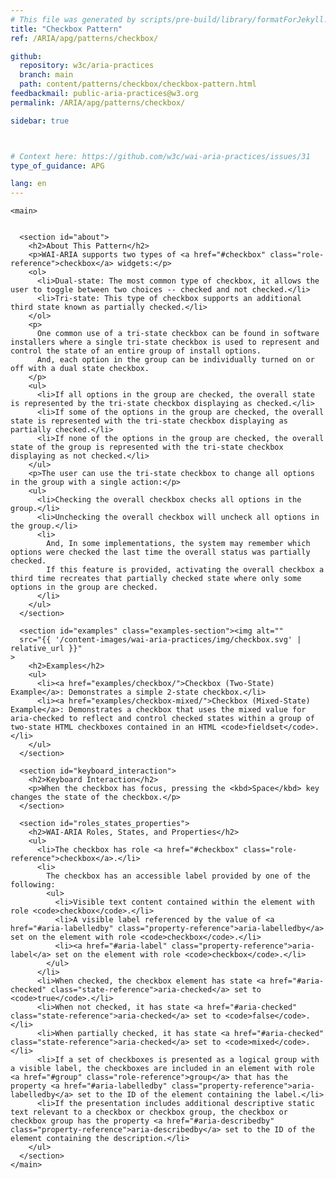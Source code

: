 ```yaml
---
# This file was generated by scripts/pre-build/library/formatForJekyll.js
title: "Checkbox Pattern"
ref: /ARIA/apg/patterns/checkbox/

github:
  repository: w3c/aria-practices
  branch: main
  path: content/patterns/checkbox/checkbox-pattern.html
feedbackmail: public-aria-practices@w3.org
permalink: /ARIA/apg/patterns/checkbox/

sidebar: true



# Context here: https://github.com/w3c/wai-aria-practices/issues/31
type_of_guidance: APG

lang: en
---
```

<meta charset="UTF-8" />
<meta content="width=device-width, initial-scale=1.0" name="viewport" />
<title>Checkbox Pattern</title>

<link rel="stylesheet" href="../../shared/css/core.css" />
<script src="../../shared/js/highlight.pack.js"></script>
<script src="../../shared/js/app.js"></script>
<script src="../../shared/js/skipto.js"></script>


<link 
  rel="stylesheet"
  href="{{ '/content-assets/wai-aria-practices/styles.css' | relative_url }}"
>
<!-- Code highlighting styles -->
<link 
  rel="stylesheet"
  href="{{ '/ARIA/apg/shared/css/github.css' | relative_url }}"
>

<script>
const addBodyClass = undefined;
const enableSidebar = true;
if (addBodyClass) document.body.classList.add(addBodyClass);
if (enableSidebar) document.body.classList.add('has-sidebar');
</script>
    

<script>
    const parentPage = window.location.pathname.match(
      /\/(patterns|practices|example-index)\//
    )?.[1];
    if (parentPage) {
      const parentHref = 'a[href*="' + parentPage + '"]';
      document.querySelector(parentHref).classList.add('active');
    }
    console.log('TODO: fix parent page nav items')
  </script>
<div>

    <main>
      

      <section id="about">
        <h2>About This Pattern</h2>
        <p>WAI-ARIA supports two types of <a href="#checkbox" class="role-reference">checkbox</a> widgets:</p>
        <ol>
          <li>Dual-state: The most common type of checkbox, it allows the user to toggle between two choices -- checked and not checked.</li>
          <li>Tri-state: This type of checkbox supports an additional third state known as partially checked.</li>
        </ol>
        <p>
          One common use of a tri-state checkbox can be found in software installers where a single tri-state checkbox is used to represent and control the state of an entire group of install options.
          And, each option in the group can be individually turned on or off with a dual state checkbox.
        </p>
        <ul>
          <li>If all options in the group are checked, the overall state is represented by the tri-state checkbox displaying as checked.</li>
          <li>If some of the options in the group are checked, the overall state is represented with the tri-state checkbox displaying as partially checked.</li>
          <li>If none of the options in the group are checked, the overall state of the group is represented with the tri-state checkbox displaying as not checked.</li>
        </ul>
        <p>The user can use the tri-state checkbox to change all options in the group with a single action:</p>
        <ul>
          <li>Checking the overall checkbox checks all options in the group.</li>
          <li>Unchecking the overall checkbox will uncheck all options in the group.</li>
          <li>
            And, In some implementations, the system may remember which options were checked the last time the overall status was partially checked.
            If this feature is provided, activating the overall checkbox a third time recreates that partially checked state where only some options in the group are checked.
          </li>
        </ul>
      </section>

      <section id="examples" class="examples-section"><img alt="" 
      src="{{ '/content-images/wai-aria-practices/img/checkbox.svg' | relative_url }}"
    >
        <h2>Examples</h2>
        <ul>
          <li><a href="examples/checkbox/">Checkbox (Two-State) Example</a>: Demonstrates a simple 2-state checkbox.</li>
          <li><a href="examples/checkbox-mixed/">Checkbox (Mixed-State) Example</a>: Demonstrates a checkbox that uses the mixed value for aria-checked to reflect and control checked states within a group of two-state HTML checkboxes contained in an HTML <code>fieldset</code>.</li>
        </ul>
      </section>

      <section id="keyboard_interaction">
        <h2>Keyboard Interaction</h2>
        <p>When the checkbox has focus, pressing the <kbd>Space</kbd> key changes the state of the checkbox.</p>
      </section>

      <section id="roles_states_properties">
        <h2>WAI-ARIA Roles, States, and Properties</h2>
        <ul>
          <li>The checkbox has role <a href="#checkbox" class="role-reference">checkbox</a>.</li>
          <li>
            The checkbox has an accessible label provided by one of the following:
            <ul>
              <li>Visible text content contained within the element with role <code>checkbox</code>.</li>
              <li>A visible label referenced by the value of <a href="#aria-labelledby" class="property-reference">aria-labelledby</a> set on the element with role <code>checkbox</code>.</li>
              <li><a href="#aria-label" class="property-reference">aria-label</a> set on the element with role <code>checkbox</code>.</li>
            </ul>
          </li>
          <li>When checked, the checkbox element has state <a href="#aria-checked" class="state-reference">aria-checked</a> set to <code>true</code>.</li>
          <li>When not checked, it has state <a href="#aria-checked" class="state-reference">aria-checked</a> set to <code>false</code>.</li>
          <li>When partially checked, it has state <a href="#aria-checked" class="state-reference">aria-checked</a> set to <code>mixed</code>.</li>
          <li>If a set of checkboxes is presented as a logical group with a visible label, the checkboxes are included in an element with role <a href="#group" class="role-reference">group</a> that has the property <a href="#aria-labelledby" class="property-reference">aria-labelledby</a> set to the ID of the element containing the label.</li>
          <li>If the presentation includes additional descriptive static text relevant to a checkbox or checkbox group, the checkbox or checkbox group has the property <a href="#aria-describedby" class="property-reference">aria-describedby</a> set to the ID of the element containing the description.</li>
        </ul>
      </section>
    </main>
  
</div>
<script 
  src="{{ '/ARIA/apg/shared/js/skipto.js' | relative_url }}"
></script>
